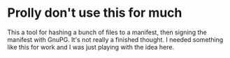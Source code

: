 # Prolly don't use this for much

This a tool for hashing a bunch of files to a manifest, then signing the
manifest with GnuPG. It's not really a finished thought. I needed something like
this for work and I was just playing with the idea here.
